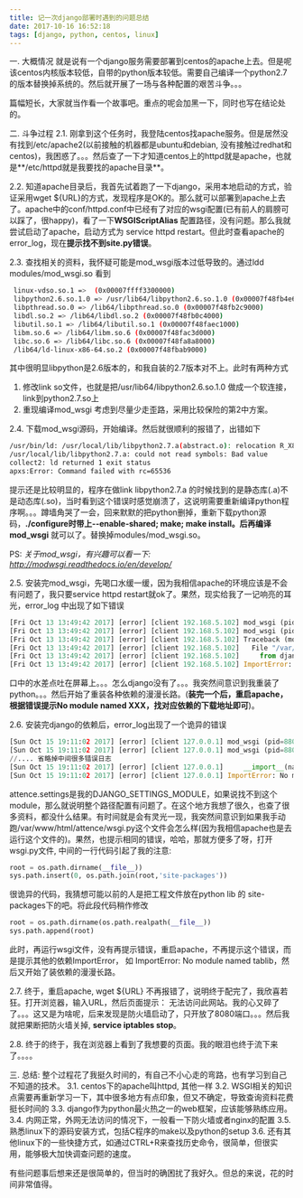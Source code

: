 ```yaml
---
title: 记一次django部署时遇到的问题总结
date: 2017-10-16 16:52:18
tags: [django, python, centos, linux]
---
```


一. 大概情况
就是说有一个django服务需要部署到centos的apache上去。但是呢该centos内核版本较低，自带的python版本较低。需要自己编译一个python2.7的版本替换掉系统的。然后就开展了一场与各种配置的艰苦斗争。。。

篇幅短长，大家就当作看一个故事吧。重点的呢会加黑一下，同时也写在结论处的。

二. 斗争过程
2.1. 刚拿到这个任务时，我登陆centos找apache服务。但是居然没有找到/etc/apache2(以前接触的机器都是ubuntu和debian, 没有接触过redhat和centos)，我困惑了。。。然后查了一下才知道centos上的httpd就是apache，也就是**/etc/httpd就是我要找的apache目录**。

2.2. 知道apache目录后，我首先试着跑了一下django，采用本地启动的方式，验证采用wget ${URL}的方式，发现程序是OK的。那么就可以部署到apache上去了。apache中的conf/httpd.conf中已经有了对应的wsgi配置(已有前人的肩膀可以踩了，很happy)，看了一下**WSGIScriptAlias** 配置路径，没有问题。那么我就尝试启动了apache，启动方式为 service httpd restart。但此时查看apache的error_log，现在**提示找不到site.py错误**。

2.3. 查找相关的资料，我怀疑可能是mod_wsgi版本过低导致的。通过ldd modules/mod_wsgi.so 看到
``` bash
 linux-vdso.so.1 =>  (0x00007ffff3300000)
 libpython2.6.so.1.0 => /usr/lib64/libpython2.6.so.1.0 (0x00007f48fb4e6000)
 libpthread.so.0 => /lib64/libpthread.so.0 (0x00007f48fb2c9000)
 libdl.so.2 => /lib64/libdl.so.2 (0x00007f48fb0c4000)
 libutil.so.1 => /lib64/libutil.so.1 (0x00007f48faec1000)
 libm.so.6 => /lib64/libm.so.6 (0x00007f48fac3d000)
 libc.so.6 => /lib64/libc.so.6 (0x00007f48fa8a8000)
 /lib64/ld-linux-x86-64.so.2 (0x00007f48fbab9000)
``` 
其中很明显libpython是2.6版本的，和我自装的2.7版本对不上。此时有两种方式
  1. 修改link so文件，也就是把/usr/lib64/libpython2.6.so.1.0 做成一个软连接，link到python2.7.so上
  2. 重现编译mod_wsgi
考虑到尽量少走歪路，采用比较保险的第2中方案。

2.4. 下载mod_wsgi源码，开始编译。然后就很顺利的报错了，出错如下
```bash
/usr/bin/ld: /usr/local/lib/libpython2.7.a(abstract.o): relocation R_X86_64_32 against `.rodata.str1.8‘ can not be used when making a shared object; recompile with -fPIC
/usr/local/lib/libpython2.7.a: could not read symbols: Bad value
collect2: ld returned 1 exit status
apxs:Error: Command failed with rc=65536
```
提示还是比较明显的，程序在做link libpython2.7.a 的时候找到的是静态库(.a)不是动态库(.so)，当时看到这个错误时感觉崩溃了，这说明需要重新编译python程序啊。。。蹲墙角哭了一会，回来默默的把python删掉，重新下载python源码，**./configure时带上--enable-shared; make; make install。后再编译mod_wsgi** 就可以了。替换掉modules/mod_wsgi.so。

PS: *关于mod_wsgi，有兴趣可以看一下: http://modwsgi.readthedocs.io/en/develop/*

2.5. 安装完mod_wsgi，先喝口水缓一缓，因为我相信apache的环境应该是不会有问题了，我只要service httpd restart就ok了。果然，现实给我了一记响亮的耳光，error_log 中出现了如下错误
```python
[Fri Oct 13 13:49:42 2017] [error] [client 192.168.5.102] mod_wsgi (pid=4017): Target WSGI script '/var/www/html/attence/wsgi.py' cannot be loaded as Python module.
[Fri Oct 13 13:49:42 2017] [error] [client 192.168.5.102] mod_wsgi (pid=4017): Exception occurred processing WSGI script '/var/www/html/attence/wsgi.py'.
[Fri Oct 13 13:49:42 2017] [error] [client 192.168.5.102] Traceback (most recent call last):
[Fri Oct 13 13:49:42 2017] [error] [client 192.168.5.102]   File "/var/www/html/attence/wsgi.py", line 23, in <module>
[Fri Oct 13 13:49:42 2017] [error] [client 192.168.5.102]     from django.core.wsgi import get_wsgi_application
[Fri Oct 13 13:49:42 2017] [error] [client 192.168.5.102] ImportError: No module named django.core.wsgi
```
口中的水差点吐在屏幕上。。。怎么django没有了。。。我突然间意识到我重装了python。。。然后开始了重装各种依赖的漫漫长路。(**装完一个后，重启apache，根据错误提示No module named XXX，找对应依赖的下载地址即可**)。

2.6. 安装完django的依赖后，error_log出现了一个诡异的错误
```python
[Sun Oct 15 19:11:02 2017] [error] [client 127.0.0.1] mod_wsgi (pid=880): Target WSGI script '/var/www/html/attence/wsgi.py' cannot be loaded as Python module.
[Sun Oct 15 19:11:02 2017] [error] [client 127.0.0.1] mod_wsgi (pid=880): Exception occurred processing WSGI script '/var/www/html/attence/wsgi.py'.
//.... 省略掉中间很多错误日志
[Sun Oct 15 19:11:02 2017] [error] [client 127.0.0.1]     __import__(name)
[Sun Oct 15 19:11:02 2017] [error] [client 127.0.0.1] ImportError: No module named attence.settings
```
attence.settings是我的DJANGO_SETTINGS_MODULE，如果说找不到这个module，那么就说明整个路径配置有问题了。在这个地方我想了很久，也查了很多资料，都没什么结果。有时间就是会有灵光一现，我突然间意识到如果我手动跑/var/www/html/attence/wsgi.py这个文件会怎么样(因为我相信apache也是去运行这个文件的)。果然，也提示相同的错误，哈哈，那就方便多了呀，打开wsgi.py文件, 中间的一行代码引起了我的注意: 
```python
root = os.path.dirname(__file__)) 
sys.path.insert(0, os.path.join(root,'site-packages'))
```
很诡异的代码，我猜想可能以前的人是把工程文件放在python lib 的 site-packages下的吧。将此段代码稍作修改
```python
root = os.path.dirname(os.path.realpath(__file__))
sys.path.append(root)
```
此时，再运行wsgi文件，没有再提示错误，重启apache，不再提示这个错误，而是提示其他的依赖ImportError， 如 ImportError: No module named tablib，然后又开始了装依赖的漫漫长路。

2.7. 终于，重启apache, wget ${URL} 不再报错了，说明终于配完了，我欣喜若狂。打开浏览器，输入URL，然后页面提示： 无法访问此网站。我的心又碎了了。。。这又是为啥呢，后来发现是防火墙启动了，只开放了8080端口。。。然后我就把果断把防火墙关掉, **service iptables stop**。

2.8. 终于的终于，我在浏览器上看到了我想要的页面。我的眼泪也终于流下来了。。。。

三. 总结:
整个过程花了我挺久时间的，有自己不小心走的弯路，也有学习到自己不知道的技术。
3.1. centos下的apache叫httpd, 其他一样
3.2. WSGI相关的知识点需要再重新学习一下，其中很多地方有点印象，但又不确定，导致查询资料花费挺长时间的
3.3. django作为python最火热之一的web框架，应该能够熟练应用。
3.4. 内网正常，外网无法访问的情况下，一般看一下防火墙或者nginx的配置
3.5. 熟悉linux下的源码安装方式，包括C程序的make以及python的setup
3.6. 还有其他linux下的一些快捷方式，如通过CTRL+R来查找历史命令，很简单，但很实用，能够极大加快调查问题的速度。

有些问题事后想来还是很简单的，但当时的确困扰了我好久。但总的来说，花的时间非常值得。


